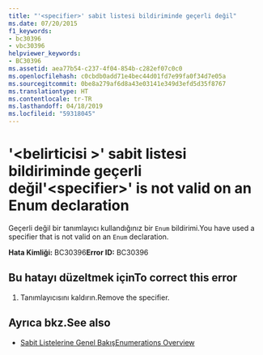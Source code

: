 ```yaml
---
title: "'<specifier>' sabit listesi bildiriminde geçerli değil"
ms.date: 07/20/2015
f1_keywords:
- bc30396
- vbc30396
helpviewer_keywords:
- BC30396
ms.assetid: aea77b54-c237-4f04-854b-c282ef07c0c0
ms.openlocfilehash: c0cbdb0add71e4bec44d01fd7e99fa0f34d7e05a
ms.sourcegitcommit: 0be8a279af6d8a43e03141e349d3efd5d35f8767
ms.translationtype: HT
ms.contentlocale: tr-TR
ms.lasthandoff: 04/18/2019
ms.locfileid: "59318045"
---
```

# <a name="specifier-is-not-valid-on-an-enum-declaration"></a><span data-ttu-id="a18e5-102">'\<belirticisi >' sabit listesi bildiriminde geçerli değil</span><span class="sxs-lookup"><span data-stu-id="a18e5-102">'\<specifier>' is not valid on an Enum declaration</span></span>
<span data-ttu-id="a18e5-103">Geçerli değil bir tanımlayıcı kullandığınız bir `Enum` bildirimi.</span><span class="sxs-lookup"><span data-stu-id="a18e5-103">You have used a specifier that is not valid on an `Enum` declaration.</span></span>  
  
 <span data-ttu-id="a18e5-104">**Hata Kimliği:** BC30396</span><span class="sxs-lookup"><span data-stu-id="a18e5-104">**Error ID:** BC30396</span></span>  
  
## <a name="to-correct-this-error"></a><span data-ttu-id="a18e5-105">Bu hatayı düzeltmek için</span><span class="sxs-lookup"><span data-stu-id="a18e5-105">To correct this error</span></span>  
  
1. <span data-ttu-id="a18e5-106">Tanımlayıcısını kaldırın.</span><span class="sxs-lookup"><span data-stu-id="a18e5-106">Remove the specifier.</span></span>  
  
## <a name="see-also"></a><span data-ttu-id="a18e5-107">Ayrıca bkz.</span><span class="sxs-lookup"><span data-stu-id="a18e5-107">See also</span></span>

- [<span data-ttu-id="a18e5-108">Sabit Listelerine Genel Bakış</span><span class="sxs-lookup"><span data-stu-id="a18e5-108">Enumerations Overview</span></span>](../../visual-basic/programming-guide/language-features/constants-enums/enumerations-overview.md)
